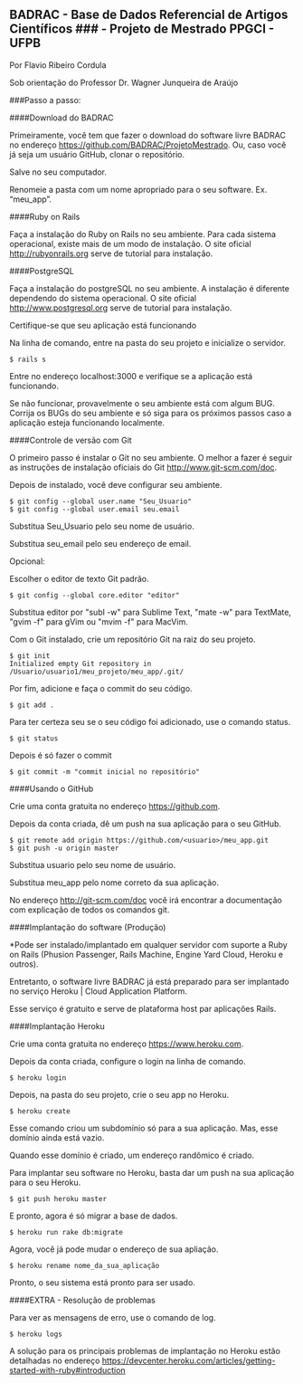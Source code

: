 ## BADRAC - Base de Dados Referencial de Artigos Científicos ### - Projeto de Mestrado PPGCI - UFPB

Por Flavio Ribeiro Cordula

Sob orientação do Professor Dr. Wagner Junqueira de Araújo

###Passo a passo:

####Download do BADRAC

Primeiramente, você tem que fazer o download do software livre BADRAC no endereço <https://github.com/BADRAC/ProjetoMestrado>. Ou, caso você já seja um usuário GitHub, clonar o repositório.

Salve no seu computador.

Renomeie a pasta com um nome apropriado para o seu software. Ex. “meu_app”. 

####Ruby on Rails

Faça a instalação do Ruby on Rails no seu ambiente. Para cada sistema operacional, existe mais de um modo de instalação. O site oficial <http://rubyonrails.org> serve de tutorial para instalação. 

####PostgreSQL

Faça a instalação do postgreSQL no seu ambiente. A instalação é diferente dependendo do sistema operacional. O site oficial <http://www.postgresql.org> serve de tutorial para instalação. 

Certifique-se que seu aplicação está funcionando 

Na linha de comando, entre na pasta do seu projeto e inicialize o servidor.

	$ rails s

Entre no endereço localhost:3000 e verifique se a aplicação está funcionando.

Se não funcionar, provavelmente o seu ambiente está com algum BUG. Corrija os BUGs do seu ambiente e só siga para os próximos passos caso a aplicação esteja funcionando localmente.

####Controle de versão com Git

O primeiro passo é instalar o Git no seu ambiente. O melhor a fazer é seguir as instruções de instalação oficiais do Git <http://www.git-scm.com/doc>.

Depois de instalado, você deve configurar seu ambiente.  

	$ git config --global user.name "Seu_Usuario"
	$ git config --global user.email seu.email

Substitua Seu_Usuario pelo seu nome de usuário.

Substitua seu_email pelo seu endereço de email.

Opcional:

Escolher o editor de texto Git padrão.

	$ git config --global core.editor "editor" 

Substitua editor por "subl -w" para Sublime Text, "mate -w" para TextMate, "gvim -f" para gVim ou "mvim -f" para MacVim.

Com o Git instalado, crie um repositório Git na raiz do seu projeto.

	$ git init
	Initialized empty Git repository in /Usuario/usuario1/meu_projeto/meu_app/.git/

Por fim, adicione e faça o commit do seu código.

	$ git add .

Para ter certeza seu se o seu código foi adicionado, use o comando status.

	$ git status

Depois é só fazer o commit

	$ git commit -m "commit inicial no repositório"

####Usando o GitHub

Crie uma conta gratuita no endereço <https://github.com>.

Depois da conta criada, dê um push na sua aplicação para o seu GitHub.

	$ git remote add origin https://github.com/<usuario>/meu_app.git
	$ git push -u origin master 

Substitua usuario pelo seu nome de usuário.

Substitua meu_app pelo nome correto da sua aplicação.

No endereço <http://git-scm.com/doc> você irá encontrar a documentação com explicação de todos os comandos git.

####Implantação do software (Produção)

*Pode ser instalado/implantado em qualquer servidor com suporte a Ruby on Rails (Phusion Passenger, Rails Machine, Engine Yard Cloud, Heroku e outros).

Entretanto, o software livre BADRAC já está preparado para ser implantado no serviço Heroku | Cloud Application Platform.

Esse serviço é gratuito e serve de plataforma host par aplicações Rails. 

####Implantação Heroku

Crie uma conta gratuita no endereço <https://www.heroku.com>.

Depois da conta criada, configure o login na linha de comando.

	$ heroku login

Depois, na pasta do seu projeto, crie o seu app no Heroku.

	$ heroku create

Esse comando criou um subdomínio só para a sua aplicação. Mas, esse domínio ainda está vazio.

Quando esse domínio é criado, um endereço randômico é criado.

Para implantar seu software no Heroku, basta dar um push na sua aplicação para o seu Heroku.

	$ git push heroku master

E pronto, agora é só migrar a base de dados.

	$ heroku run rake db:migrate
 
Agora, você já pode mudar o endereço de sua apliação.

	$ heroku rename nome_da_sua_aplicação

Pronto, o seu sistema está pronto para ser usado.

####EXTRA - Resolução de problemas

Para ver as mensagens de erro, use o comando de log.

	$ heroku logs

A solução para os principais problemas de implantação no Heroku estão detalhadas no endereço 
<https://devcenter.heroku.com/articles/getting-started-with-ruby#introduction>
